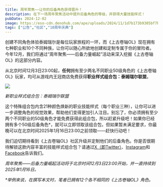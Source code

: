 ```yaml
---
title: 周年聚焦——让你的后备角色获得晋升！
description: 在下一场周年聚焦活动中提升后备角色的等级，并获得大量技能样式！
pubDate: 2024-12-02
image: https://eso-cdn.denohub.com/ape/uploads/2024/11/1d7b173b9305bf7bc3bf3a395933d9b5.jpg
tags: ["公告","社区","10周年庆典"]
---
```


创建不同角色体验泰姆瑞尔是每位玩家旅程的一环，而《上古卷轴OL》现在拥有七种职业和10个不同种族，让你可以随心所欲地创建和定制专属于你的冒险者。今年12月，我们将通过“周年聚焦——后备力量崛起”活动来深入挖掘《上古卷轴OL》的这部分内容。

从北京时间12月3日23:00起，**任何**拥有至少两名不同职业50级角色的《上古卷轴OL》玩家，均可从游戏内王冠商店免费获得**职业样式组合包：泰姆瑞尔联盟**。

![](https://eso-cdn.denohub.com/ape/uploads/2024/11/7354ead331c21f8828ec5e921e9b8a90.jpg)

<p class="text-gray-500 text-sm text-center"><i>新职业样式组合包：泰姆瑞尔联盟</i></p>

这个特殊组合包内含21种颜色焕新的职业技能样式（每个职业三种），让你可以进一步调整角色的视觉效果，帮助他们变得更加引人注目。别忘了，你必须拥有至少两个不同职业的50级角色才能免费获得此组合包，所以赶紧升级吧！如果你已经拥有多个50级后备角色\*，就可以立即领取该组合包，但如果暂未满足要求，你最晚可以在北京时间2025年1月16日23:00之前领取——赶快行动吧！

我们迫切期待看到《上古卷轴OL》社区升级并定制他们的后备角色。你是否很期待解锁这款内容丰富的技能样式组合包？请通过[X（即Twitter）](https://twitter.com/TESOnline)、[Instagram](https://www.instagram.com/elderscrollsonline/)和[Facebook](https://www.facebook.com/elderscrollsonline)告诉我们。 

_周年聚焦——后备力量崛起活动将于北京时间12月3日23:00开始，并一直持续到2025年1月16日。_

_\*举例来说，在撰写本文时，笔者已拥有12个各不相同的《上古卷轴OL》角色。_
